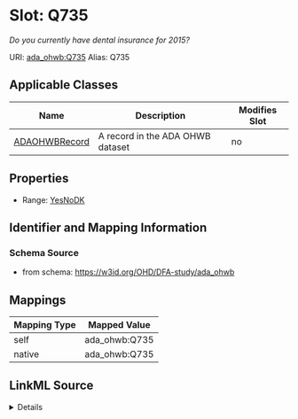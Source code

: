

# Slot: Q735 


_Do you currently have dental insurance for 2015?_





URI: [ada_ohwb:Q735](https://w3id.org/OHD/DFA-study/ada_ohwb/Q735)
Alias: Q735

<!-- no inheritance hierarchy -->





## Applicable Classes

| Name | Description | Modifies Slot |
| --- | --- | --- |
| [ADAOHWBRecord](ADAOHWBRecord.md) | A record in the ADA OHWB dataset |  no  |







## Properties

* Range: [YesNoDK](YesNoDK.md)





## Identifier and Mapping Information







### Schema Source


* from schema: https://w3id.org/OHD/DFA-study/ada_ohwb




## Mappings

| Mapping Type | Mapped Value |
| ---  | ---  |
| self | ada_ohwb:Q735 |
| native | ada_ohwb:Q735 |




## LinkML Source

<details>
```yaml
name: Q735
description: Do you currently have dental insurance for 2015?
from_schema: https://w3id.org/OHD/DFA-study/ada_ohwb
rank: 1000
alias: Q735
domain_of:
- ADA_OHWBRecord
range: YesNoDK

```
</details>